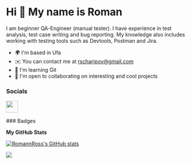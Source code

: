 Hi 👋 My name is Roman
======================

I am beginner QA-Engineer (manual tester). I have experience in test analysis, test case writing and bug reporting. My knowledge also includes working with testing tools such as Devtools, Postman and Jira.

* 🌍  I'm based in Ufa
* ✉️  You can contact me at [rscharipov@gmail.com](mailto:rscharipov@gmail.com)
* 🧠  I'm learning Git
* 🤝  I'm open to collaborating on interesting and cool projects


### Socials

<p align="left"> <a href="https://www.github.com/RomannRoss" target="_blank" rel="noreferrer"> <picture> <source media="(prefers-color-scheme: dark)" srcset="https://raw.githubusercontent.com/danielcranney/readme-generator/main/public/icons/socials/github-dark.svg" /> <source media="(prefers-color-scheme: light)" srcset="https://raw.githubusercontent.com/danielcranney/readme-generator/main/public/icons/socials/github.svg" /> <img src="https://raw.githubusercontent.com/danielcranney/readme-generator/main/public/icons/socials/github.svg" width="32" height="32" /> </picture> </a></p>
### Badges

<b>My GitHub Stats</b>

<a href="http://www.github.com/RomannRoss"><img src="https://github-readme-stats.vercel.app/api?username=RomannRoss&show_icons=true&hide=&count_private=true&title_color=ef4444&text_color=ffffff&icon_color=0891b2&bg_color=1c1917&hide_border=true&show_icons=true" alt="RomannRoss's GitHub stats" /></a>

<a href="http://www.github.com/RomannRoss"><img src="https://github-readme-streak-stats.herokuapp.com/?user=RomannRoss&stroke=ffffff&background=1c1917&ring=ef4444&fire=ef4444&currStreakNum=ffffff&currStreakLabel=ef4444&sideNums=ffffff&sideLabels=ffffff&dates=ffffff&hide_border=true" /></a>
